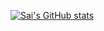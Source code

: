 [![Sai's GitHub stats](https://github-readme-stats.vercel.app/api?username=saim80191@gmail.com)](https://github.com/Sai-muchapathi/github-readme-stats)

